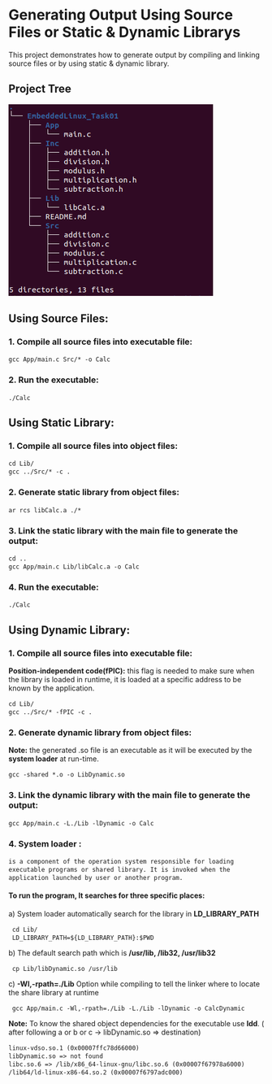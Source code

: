 # Generating Output Using Source Files or Static & Dynamic Librarys 

This project demonstrates how to generate output by compiling and linking source files or by using static & dynamic library.

## Project Tree
![](Project_Tree.png)


## Using Source Files:

### 1. Compile all source files into executable file:
    gcc App/main.c Src/* -o Calc

### 2. Run the executable:
    ./Calc

## Using Static Library:

### 1. Compile all source files into object files:
    cd Lib/
    gcc ../Src/* -c .

### 2. Generate static library from object files:
    ar rcs libCalc.a ./*

### 3. Link the static library with the main file to generate the output:
    cd ..
    gcc App/main.c Lib/libCalc.a -o Calc
    
### 4. Run the executable:
    ./Calc    

## Using Dynamic Library:

### 1. Compile all source files into executable file:
  **Position-independent code(fPIC):** this flag is needed to make sure when the library is loaded in runtime, it is loaded at a specific address to be known by the application.  
  
    cd Lib/
    gcc ../Src/* -fPIC -c .

### 2. Generate dynamic library from object files:
  **Note:** the generated .so file is an executable as it will be executed by the **system loader** at run-time.
  
    gcc -shared *.o -o LibDynamic.so
    
### 3. Link the dynamic library with the main file to generate the output:
    gcc App/main.c -L./Lib -lDynamic -o Calc

### 4. System loader :
    is a component of the operation system responsible for loading executable programs or shared library. It is invoked when the application launched by user or another program.
#### To run the program, It searches for three specific places:
  a) System loader automatically search for the library in **LD_LIBRARY_PATH**  
  
     cd Lib/
     LD_LIBRARY_PATH=${LD_LIBRARY_PATH}:$PWD

  b) The default search path which is **/usr/lib, /lib32, /usr/lib32** 
  
     cp Lib/libDynamic.so /usr/lib
     
  c) **-Wl,-rpath=./Lib** Option while compiling to tell the linker where to locate the share library at runtime 
  
     gcc App/main.c -Wl,-rpath=./Lib -L./Lib -lDynamic -o CalcDynamic  

**Note:** To know the shared object dependencies for the executable use **ldd**. ( after following a or b or c ->  libDynamic.so => destination)

	linux-vdso.so.1 (0x00007ffc78d66000)
	libDynamic.so => not found
	libc.so.6 => /lib/x86_64-linux-gnu/libc.so.6 (0x00007f67978a6000)
	/lib64/ld-linux-x86-64.so.2 (0x00007f6797adc000)

    
     












    
